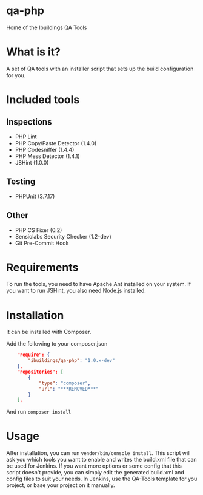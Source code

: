 qa-php
======

Home of the Ibuildings QA Tools

# What is it?
A set of QA tools with an installer script that sets up the build configuration for you.

# Included tools
## Inspections
 - PHP Lint
 - PHP Copy/Paste Detector (1.4.0)
 - PHP Codesniffer (1.4.4)
 - PHP Mess Detector (1.4.1)
 - JSHint (1.0.0)

## Testing
 - PHPUnit (3.7.17)

## Other
 - PHP CS Fixer (0.2)
 - Sensiolabs Security Checker (1.2-dev)
 - Git Pre-Commit Hook

# Requirements
To run the tools, you need to have Apache Ant installed on your system.
If you want to run JSHint, you also need Node.js installed.

# Installation
It can be installed with Composer.

Add the following to your composer.json
```json
    "require": {
        "ibuildings/qa-php": "1.0.x-dev"
    },
    "repositories": [
        {
            "type": "composer",
            "url": "***REMOVED***"
        }
    ],
```

And run `composer install`

# Usage
After installation, you can run `vendor/bin/console install`. This script will ask you which tools you want to enable and writes the build.xml file that can be used for Jenkins.
If you want more options or some config that this script doesn't provide, you can simply edit the generated build.xml and config files to suit your needs.
In Jenkins, use the QA-Tools template for you project, or base your project on it manually.
